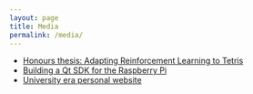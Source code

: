 ```yaml
---
layout: page
title: Media
permalink: /media/
---
```


* [Honours thesis: Adapting Reinforcement Learning to Tetris](http://www.cs.ru.ac.za/research/g02c0108/files/finalwriteuphandin.pdf)
* [Building a Qt SDK for the Raspberry Pi](https://www.youtube.com/watch?v=vNMQMlucKco)
* [University era personal website](http://www.cs.ru.ac.za/research/g02c0108)
